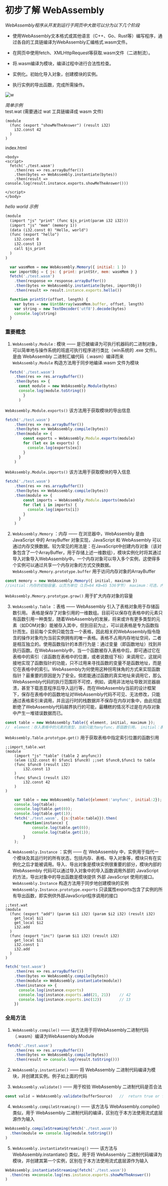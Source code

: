 # 初步了解 WebAssembly

*WebAssembly程序从开发到运行于网页中大致可以分为以下几个阶段*

- 使用WebAssembly文本格式或其他语言（C++、Go、Rust等）编写程序，通过各自的工具链编译为WebAssembly汇编格式.wasm文件。  

- 在网页中使用fetch、XMLHttpRequest等获取.wasm文件（二进制流）。  

- 将.wasm编译为模块，编译过程中进行合法性检查。  

- 实例化。初始化导入对象，创建模块的实例。  

- 执行实例的导出函数，完成所需操作。  

![w](https://camo.githubusercontent.com/389fb45b7cb4d253c1002a70ce9130d83c487c98/68747470733a2f2f7777772e6570756269742e636f6d2f75706c6f61642f77726974652f4170705f446174612f313831322f31383132633862356138366537666131316638332d4f726967696e616c2d696d616765332e706e67)

*简单示例*  
test.wat (需要通过 wat 工具链编译成 wasm 文件) 
```
(module
  (func (export "showMeTheAnswer") (result i32)
    i32.const 42
  )
)
```


index.html  
```
<body>
<script>
  fetch('./test.wasm')
    .then(res => res.arrayBuffer())
    .then(bytes => WebAssembly.instantiate(bytes))
    .then(result => console.log(result.instance.exports.showMeTheAnswer()))

</script>
</body>
```


*hello world 示例*
```html
(module
  (import "js" "print" (func $js_print(param i32 i32)))
  (import "js" "mem" (memory 1))
  (data (i32.const 0) "Hello, world")
  (func (export "hello")
    i32.const 0
    i32.const 13
    call $js_print
  )
)
```

```js
  var wasmMem = new WebAssembly.Memory({ initial: 1 })
  var importObj = { js: { print: printStr, mem: wasmMem } }
  fetch('./test.wasm')
    .then(response => response.arrayBuffer())
    .then(bytes => WebAssembly.instantiate(bytes, importObj))
    .then(result => result.instance.exports.hello())

  function printStr(offset, length) {
    var bytes = new Uint8Array(wasmMem.buffer, offset, length)
    var string = new TextDecoder('utf8').decode(bytes)
    console.log(string)
  }
```


### 重要概念

1. `WebAssembly.Module` : 模块 —— 是已被编译为可执行机器码的二进制对象，可以简单地与操作系统的班底可执行程序进行类比（win系统的 .exe 文件)。是由 WebAssembly 二进制汇编代码（.wasm）编译而来  
`WebAssembly.Module`  构造方法用于同步地编译.wasm 文件为模块
```js
  fetch('./test.wasm')
    .then(res => res.arrayBuffer())
    .then(bytes => {
      const module = new WebAssembly.Module(bytes)
      console.log(module.toString())
        }
      )
```
`WebAssembly.Module.exports()`  该方法用于获取模块的导出信息
```js
fetch('./test.wasm')
    .then(res => res.arrayBuffer())
    .then(bytes => WebAssembly.compile(bytes))
    .then(module => {
        const exports = WebAssembly.Module.exports(module)
        for (let ex in exports) {
          console.log(exports[ex])
        }
      }
    )
```

`WebAssembly.Module.imports()`  该方法用于获取模块的导入信息
```js
fetch('./test.wasm')
    .then(res => res.arrayBuffer())
    .then(bytes => WebAssembly.compile(bytes))
    .then(module => {
        const imports = WebAssembly.Module.imports(module)
        for (let i in imports) {
          console.log(imports[i])
        }
      }
    )
```

  

2. `WebAssembly.Memory` ：内存 —— 在浏览器中，WebAssembly 是由 JavaScript 中的 ArrayBuffer 对象实现，JavaScript 和 WebAssembly 可以通过内存交换数据。较为常见的用法是：在JavaScript中创建内存对象（该对象包含了一个ArrayBuffer，用于存储上述一维数组），模块实例化时将其通过导入对象导入WebAssembly中。一个内存对象可以导入多个实例，这使得多个实例可以通过共享一个内存对象的方式交换数据。  
`WebAssembly.Memory.prototype.buffer` 用于访问内存对象的ArrayBuffer  
```js
const memory = new WebAssembly.Memory({ initial, maxinum })   
//initial：内存的初始容量，以页为单位（1页=64 KB=65 536字节） maximum：可选，内存的最大容量，以页为单位。
```
`WebAssembly.Memory.prototype.grow()` 用于扩大内存对象的容量
   

3. `WebAssembly.Table` ：表格 —— WebAssembly 引入了表格对象用于存储函数引用。 表格是保存了对象引用的一维数组。目前可以保存在表格中的元素只有函数引用一种类型，随着WebAssembly的发展，将来或许有更多类型的元素（如DOM对象）能被存入其中，但到目前为止，可以说表格是专为函数指针而生。目前每个实例只能包含一个表格，因此相关的WebAssembly指令隐含的操作对象均为当前实例拥有的唯一表格。表格不占用内存地址空间，二者是相互独立的。使用函数指针的本质行为是：通过变量（即函数地址）找到并执行函数。在WebAssembly中，当一个函数被存入表格中后，即可通过它在表格中的索引（该函数在表格中的位置，或者说数组下标）来调用它，这就间接地实现了函数指针的功能，只不过用来寻找函数的变量不是函数地址，而是它在表格中的索引。WebAssembly为何使用这种拐弯抹角的方式来实现函数指针？最重要的原因是为了安全。倘若能通过函数的真实地址来调用它，那么WebAssembly代码的执行范围将不可控，例如，调用非法地址导致浏览器崩溃，甚至下载恶意程序后导入运行等，而在WebAssembly当前的设计框架下，保存在表格中的函数地址对WebAssembly代码不可见、无法修改，只能通过表格索引来调用，并且运行时的栈数据并不保存在内存对象中，由此彻底断绝了WebAssembly代码越界执行的可能，最糟糕的情况不过是在内存对象中产生一堆错误数据而已。
```js
const table = new WebAssembly.Table({ element, initial, maximum });
//  element：存入表格中的元素的类型，当前只能为anyfunc，即函数引用。 initial：表格的初始容量。maximum：可选，表格的最大容量。
```

`WebAssembly.Table.prototype.get()`  用于获取表格中指定索引位置的函数引用
```
;;import_table.wat
(module
    (import "js" "table" (table 2 anyfunc))
    (elem (i32.const 0) $func1 $func0) ;;set $func0,$func1 to table
    (func $func0 (result i32)
        i32.const 13
    )
    (func $func1 (result i32)
        i32.const 42
    )
)
```

```js
    var table = new WebAssembly.Table({element:'anyfunc', initial:2});
    console.log(table);
    console.log(table.get(0));
    console.log(table.get(1));
    fetch('./test.wasm', {js:{table:table}}).then(
        function(instance) {
            console.log(table.get(0));
            console.log(table.get(1));
        }
    );
```

4. `WebAssembly.Instance` ：实例 —— 在 WebAssembly 中，实例用于指代一个模块及其运行时的所有状态，包括内存、表格、导入对象等，模块只有在实例化之后才能被调用。导入、导出对象是模块实例很重要的部分，模块内部的 WebAssembly 代码可以通过导入对象中的导入函数调用外部的 JavaScript 的方法，导出对象中的导出函数是模块提供 外部 JavaScript 使用的接口。  
`WebAssembly.Instance`  构造方法用于同步地创建模块的实例  
`WebAssembly.Instance.prototype.exports` 只读属性exports包含了实例的所有导出函数，即实例供外部JavaScript程序调用的接口  
```
;;test.wat
(module
  (func (export "add") (param $i1 i32) (param $i2 i32) (result i32)
    get_local $i1
    get_local $i2
    i32.add
  )
  (func (export "inc") (param $i1 i32) (result i32)
    get_local $i1
    i32.const 1
    i32.add
  )
)
```
```js
fetch('test.wasm')
    .then(res => res.arrayBuffer())
    .then(bytes => WebAssembly.compile(bytes))
    .then(module => WebAssembly.instantiate(module))
    .then(instance => {
      console.log(instance.exports)
      console.log(instance.exports.add(21, 21))    // 42
      console.log(instance.exports.inc(12))        // 13
    })
```



### 全局方法
1.  `WebAssembly.compile()` —— 该方法用于将WebAssembly二进制代码（.wasm）编译为WebAssembly.Module  
```js
 fetch('./test.wasm')
    .then(res => res.arrayBuffer())
    .then(bytes => WebAssembly.compile(bytes))
    .then(result => console.log(result.toString()))
```  

2. `WebAssembly.instantiate()` —— 将 WebAssembly 二进制代码编译为模块，并创建其实例。例子如上面的代码  

3. `WebAssembly.validate()` —— 用于校验 WebAssembly 二进制代码是否合法  
```js
const valid = WebAssembly.validate(bufferSource)   //  return true or false
```  

4. `WebAssembly.compileStreaming()` —— 该方法与 WebAssembly.compile() 类似，用于 WebAssembly 二进制代码的编译，区别在于本方法使用流式底层源作为输入  
```js
WebAssembly.compileStreaming(fetch('./test.wasm'))
  .then(module => console.log(module.toString()) 
)
```  

5. `WebAssembly.instantiateStreaming()` —— 该方法与 WebAssembly.instantiate() 类似，用于将 WebAssembly 二进制代码编译为模块，并创建其第一个实例，区别在于本方法使用流式底层源作为输入  
```js
WebAssembly.instantiateStreaming(fetch('./test.wasm'))
  .then(res =>console.log(res.instance.exports.showMeTheAnswer())
)
```




